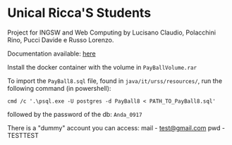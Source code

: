 # Unical Ricca'S Students
Project for INGSW and Web Computing by Lucisano Claudio, Polacchini Rino, Pucci Davide e Russo Lorenzo.

Documentation available: [here](https://studentiunical.sharepoint.com/:b:/r/sites/URSSUnicalRiccaSStudents/Shared%20Documents/General/Presentazione%20PayBall8.pdf?csf=1&web=1&e=SICQo0)

Install the docker container with the volume in `PayBallVolume.rar`

To import the `PayBall8.sql` file, found in `java/it/urss/resources/`, run the following command (in powershell):
```
cmd /c '.\psql.exe -U postgres -d PayBall8 < PATH_TO_PayBall8.sql'
```
followed by the password of the db: `Anda_0917`

There is a "dummy" account you can access:
mail - test@gmail.com
pwd - TESTTEST
